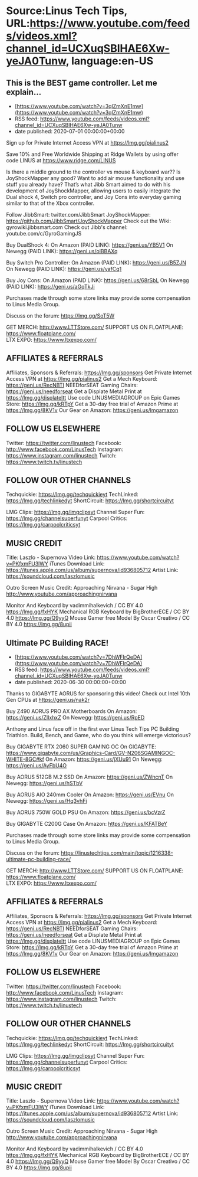 # Source:Linus Tech Tips, URL:https://www.youtube.com/feeds/videos.xml?channel_id=UCXuqSBlHAE6Xw-yeJA0Tunw, language:en-US

## This is the BEST game controller. Let me explain…
 - [https://www.youtube.com/watch?v=3qlZmXnE1mw](https://www.youtube.com/watch?v=3qlZmXnE1mw)
 - RSS feed: https://www.youtube.com/feeds/videos.xml?channel_id=UCXuqSBlHAE6Xw-yeJA0Tunw
 - date published: 2020-07-01 00:00:00+00:00

Sign up for Private Internet Access VPN at https://lmg.gg/pialinus2

Save 10% and Free Worldwide Shipping at Ridge Wallets by using offer code LINUS at https://www.ridge.com/LINUS

Is there a middle ground to the controller vs mouse & keyboard war?? Is JoyShockMapper any good? Want to add air mouse functionality and use stuff you already have? That’s what Jibb Smart aimed to do with his development of JoyShockMapper, allowing users to easily integrate the Dual shock 4, Switch pro controller, and Joy Cons into everyday gaming similar to that of the Xbox controller.

Follow JibbSmart: twitter.com/JibbSmart 
JoyShockMapper: https://github.com/JibbSmart/JoyShockMapper
Check out the Wiki: gyrowiki.jibbsmart.com
Check out Jibb's channel: youtube.com/c/GyroGamingJS 

Buy DualShock 4: 
On Amazon (PAID LINK): https://geni.us/YB5V1 
On Newegg (PAID LINK): https://geni.us/olBBAXq

Buy Switch Pro Controller: 
On Amazon (PAID LINK): https://geni.us/B5ZJN 
On Newegg (PAID LINK): https://geni.us/yafCq1

Buy Joy Cons: 
On Amazon (PAID LINK): https://geni.us/68rSbL 
On Newegg (PAID LINK): https://geni.us/aGqTkJi

Purchases made through some store links may provide some compensation to Linus Media Group.

Discuss on the forum: https://lmg.gg/SoT5W

GET MERCH: http://www.LTTStore.com/
SUPPORT US ON FLOATPLANE: https://www.floatplane.com/  
LTX EXPO: https://www.ltxexpo.com/   

AFFILIATES & REFERRALS
---------------------------------------------------
Affiliates, Sponsors & Referrals: https://lmg.gg/sponsors
Get Private Internet Access VPN at https://lmg.gg/pialinus2
Get a Mech Keyboard: https://geni.us/RecNBTI
NEEDforSEAT Gaming Chairs: https://geni.us/needforseat
Get a Displate Metal Print at https://lmg.gg/displateltt
Use code LINUSMEDIAGROUP on Epic Games Store: https://lmg.gg/kRTpY
Get a 30-day free trial of Amazon Prime at https://lmg.gg/8KV1v
Our Gear on Amazon: https://geni.us/lmgamazon
 
FOLLOW US ELSEWHERE
---------------------------------------------------  
Twitter: https://twitter.com/linustech
Facebook: http://www.facebook.com/LinusTech
Instagram: https://www.instagram.com/linustech
Twitch: https://www.twitch.tv/linustech

FOLLOW OUR OTHER CHANNELS
---------------------------------------------------  
Techquickie: https://lmg.gg/techquickieyt
TechLinked: https://lmg.gg/techlinkedyt
ShortCircuit: https://lmg.gg/shortcircuityt

LMG Clips: https://lmg.gg/lmgclipsyt
Channel Super Fun: https://lmg.gg/channelsuperfunyt
Carpool Critics: https://lmg.gg/carpoolcriticsyt

MUSIC CREDIT
---------------------------------------------------  
Title: Laszlo - Supernova
Video Link: https://www.youtube.com/watch?v=PKfxmFU3lWY
iTunes Download Link: https://itunes.apple.com/us/album/supernova/id936805712
Artist Link: https://soundcloud.com/laszlomusic

Outro Screen Music Credit: Approaching Nirvana - Sugar High http://www.youtube.com/approachingnirvana

Monitor And Keyboard by vadimmihalkevich / CC BY 4.0 https://lmg.gg/fxHYK 
Mechanical RGB Keyboard by BigBrotherECE / CC BY 4.0 https://lmg.gg/Q9yyQ 
Mouse Gamer free Model By Oscar Creativo / CC BY 4.0 https://lmg.gg/8upii

## Ultimate PC Building RACE!
 - [https://www.youtube.com/watch?v=7DhWFIrQeDA](https://www.youtube.com/watch?v=7DhWFIrQeDA)
 - RSS feed: https://www.youtube.com/feeds/videos.xml?channel_id=UCXuqSBlHAE6Xw-yeJA0Tunw
 - date published: 2020-06-30 00:00:00+00:00

Thanks to GIGABYTE AORUS for sponsoring this video! Check out Intel 10th Gen CPUs at https://geni.us/nak2r

Buy Z490 AORUS PRO AX Motherboards
On Amazon: https://geni.us/ZlIxhxZ
On Newegg: https://geni.us/RpED

Anthony and Linus face off in the first ever Linus Tech Tips PC Building Triathlon. Build, Bench, and Game, who do you think will emerge victorious?

Buy GIGABYTE RTX 2060 SUPER GAMING OC
On GIGABYTE: https://www.gigabyte.com/us/Graphics-Card/GV-N206SGAMINGOC-WHITE-8GC#kf
On Amazon: https://geni.us/jXUu91
On Newegg: https://geni.us/AyFbU4O

Buy AORUS 512GB M.2 SSD
On Amazon: https://geni.us/ZWncnT
On Newegg: https://geni.us/hSTbV

Buy AORUS AIO 240mm Cooler
On Amazon: https://geni.us/EVnu
On Newegg: https://geni.us/Hq3vhFi

Buy AORUS 750W GOLD PSU
On Amazon: https://geni.us/bcVzrZ

Buy GIGABYTE C200G Case
On Amazon: https://geni.us/KFATBeY

Purchases made through some store links may provide some compensation to Linus Media Group.

Discuss on the forum: https://linustechtips.com/main/topic/1216338-ultimate-pc-building-race/

GET MERCH: http://www.LTTStore.com/
SUPPORT US ON FLOATPLANE: https://www.floatplane.com/  
LTX EXPO: https://www.ltxexpo.com/   

AFFILIATES & REFERRALS
---------------------------------------------------
Affiliates, Sponsors & Referrals: https://lmg.gg/sponsors
Get Private Internet Access VPN at https://lmg.gg/pialinus2
Get a Mech Keyboard: https://geni.us/RecNBTI
NEEDforSEAT Gaming Chairs: https://geni.us/needforseat
Get a Displate Metal Print at https://lmg.gg/displateltt
Use code LINUSMEDIAGROUP on Epic Games Store: https://lmg.gg/kRTpY
Get a 30-day free trial of Amazon Prime at https://lmg.gg/8KV1v
Our Gear on Amazon: https://geni.us/lmgamazon
 
FOLLOW US ELSEWHERE
---------------------------------------------------  
Twitter: https://twitter.com/linustech
Facebook: http://www.facebook.com/LinusTech
Instagram: https://www.instagram.com/linustech
Twitch: https://www.twitch.tv/linustech

FOLLOW OUR OTHER CHANNELS
---------------------------------------------------  
Techquickie: https://lmg.gg/techquickieyt
TechLinked: https://lmg.gg/techlinkedyt
ShortCircuit: https://lmg.gg/shortcircuityt

LMG Clips: https://lmg.gg/lmgclipsyt
Channel Super Fun: https://lmg.gg/channelsuperfunyt
Carpool Critics: https://lmg.gg/carpoolcriticsyt

MUSIC CREDIT
---------------------------------------------------  
Title: Laszlo - Supernova
Video Link: https://www.youtube.com/watch?v=PKfxmFU3lWY
iTunes Download Link: https://itunes.apple.com/us/album/supernova/id936805712
Artist Link: https://soundcloud.com/laszlomusic

Outro Screen Music Credit: Approaching Nirvana - Sugar High http://www.youtube.com/approachingnirvana

Monitor And Keyboard by vadimmihalkevich / CC BY 4.0 https://lmg.gg/fxHYK 
Mechanical RGB Keyboard by BigBrotherECE / CC BY 4.0 https://lmg.gg/Q9yyQ 
Mouse Gamer free Model By Oscar Creativo / CC BY 4.0 https://lmg.gg/8upii

